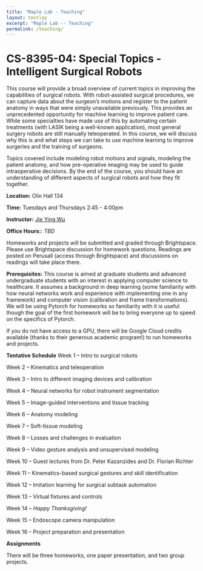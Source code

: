 ```yaml
---
title: "Maple Lab - Teaching"
layout: textlay
excerpt: "Maple Lab -- Teaching"
permalink: /teaching/
---
```


# CS-8395-04: Special Topics - Intelligent Surgical Robots

This course will provide a broad overview of current topics in improving the capabilities of surgical robots. With robot-assisted surgical procedures, we can capture data about the surgeon’s motions and register to the patient anatomy in ways that were simply unavailable previously. This provides an unprecedented opportunity for machine learning to improve patient care. While some specialties have made use of this by automating certain treatments (with LASIK being a well-known application), most general surgery robots are still manually teleoperated. In this course, we will discuss why this is and what steps we can take to use machine learning to improve surgeries and the training of surgeons.

Topics covered include modeling robot motions and signals, modeling the patient anatomy, and how pre-operative imaging may be used to guide intraoperative decisions. By the end of the course, you should have an understanding of different aspects of surgical robots and how they fit together.

**Location:** Olin Hall 134

**Time:** Tuesdays and Thursdays 2:45 - 4:00pm

**Instructor:** [Jie Ying Wu](https://engineering.vanderbilt.edu/bio/jieying-wu/)

**Office Hours:**: *TBD*

Homeworks and projects will be submitted and graded through Brightspace. Please use Brightspace discussion for homework questions. Readings are posted on Perusall (access through Brightspace) and discussions on readings will take place there.

**Prerequisites:** This course is aimed at graduate students and advanced undergraduate students with an interest in applying computer science to healthcare. It assumes a background in deep learning (some familiarity with how neural networks work and experience with implementing one in any framework) and computer vision (calibration and frame transformations). We will be using Pytorch for homeworks so familiarity with it is useful though the goal of the first homework will be to bring everyone up to speed on the specifics of Pytorch.

If you do not have access to a GPU, there will be Google Cloud credits available (thanks to their generous academic program!) to run homeworks and projects.

**Tentative Schedule**
Week 1 – Intro to surgical robots

Week 2 – Kinematics and teleoperation

Week 3 – Intro to different imaging devices and calibration

Week 4 – Neural networks for robot instrument segmentation

Week 5 – Image-guided interventions and tissue tracking

Week 6 – Anatomy modeling

Week 7 – Soft-tissue modeling

Week 8 – Losses and challenges in evaluation

Week 9 – Video gesture analysis and unsupervised modeling

Week 10 – Guest lectures from Dr. Peter Kazanzides and Dr. Florian Richter

Week 11 – Kinematics-based surgical gestures and skill identification

Week 12 – Imitation learning for surgical subtask automation

Week 13 – Virtual fixtures and controls

Week 14 – *Happy Thanksgiving!*

Week 15 – Endoscope camera manipulation

Week 16 – Project preparation and presentation

**Assignments**

There will be three homeworks, one paper presentation, and two group projects.